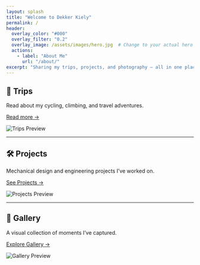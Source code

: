 ```yaml
---
layout: splash
title: "Welcome to Dekker Kiely"
permalink: /
header:
  overlay_color: "#000"
  overlay_filter: "0.2"
  overlay_image: /assets/images/hero.jpg  # Change to your actual hero image path
  actions:
    - label: "About Me"
      url: "/about/"
excerpt: "Sharing my trips, projects, and photography — all in one place."
---
```


## 🚴 Trips

Read about my cycling, climbing, and travel adventures.

[Read more →](/trips/)

![Trips Preview](/assets/images/trip-preview.jpg)

---

## 🛠️ Projects

Mechanical design and engineering projects I’ve worked on.

[See Projects →](/projects/)

![Projects Preview](/assets/images/project-preview.jpg)

---

## 📸 Gallery

A visual collection of moments I’ve captured.

[Explore Gallery →](/gallery/)

![Gallery Preview](/assets/images/gallery-preview.jpg)

